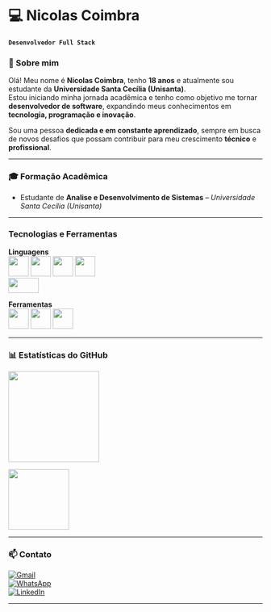 # 💻 Nicolas Coimbra  

**`Desenvolvedor Full Stack`**

### 📌 Sobre mim  
Olá! Meu nome é **Nicolas Coimbra**, tenho **18 anos** e atualmente sou estudante da **Universidade Santa Cecília (Unisanta)**.  
Estou iniciando minha jornada acadêmica e tenho como objetivo me tornar **desenvolvedor de software**, expandindo meus conhecimentos em **tecnologia, programação e inovação**.  

Sou uma pessoa **dedicada e em constante aprendizado**, sempre em busca de novos desafios que possam contribuir para meu crescimento **técnico** e **profissional**.  

---

### 🎓 Formação Acadêmica  
- Estudante de **Analise e Desenvolvimento de Sistemas** – *Universidade Santa Cecília (Unisanta)*  

---

###  Tecnologias e Ferramentas  

**Linguagens**  
<img src="https://cdn.jsdelivr.net/gh/devicons/devicon/icons/java/java-original.svg" width="40" height="40"/> 
<img src="https://cdn.jsdelivr.net/gh/devicons/devicon/icons/javascript/javascript-original.svg" width="40" height="40"/> 
<img src="https://cdn.jsdelivr.net/gh/devicons/devicon/icons/html5/html5-original.svg" width="40" height="40"/> 
<img src="https://cdn.jsdelivr.net/gh/devicons/devicon/icons/css3/css3-original.svg" width="40" height="40"/>  
<img src="https://upload.wikimedia.org/wikipedia/commons/8/87/Sql_data_base_with_logo.png" width="60" height="30"/>  

**Ferramentas**  
<img src="https://cdn.jsdelivr.net/gh/devicons/devicon/icons/vscode/vscode-original.svg" width="40" height="40"/> 
<img src="https://cdn.jsdelivr.net/gh/devicons/devicon/icons/visualstudio/visualstudio-plain.svg" width="40" height="40"/> 
<img src="https://cdn.jsdelivr.net/gh/devicons/devicon/icons/nodejs/nodejs-original.svg" width="40" height="40"/>  

---


### 📊 Estatísticas do GitHub  

<img 
  height="180em" 
  src="https://github-readme-stats.vercel.app/api?username=devcoimbra&show_icons=true&theme=tokyonight&include_all_commits=true&locale=pt-br"
/>  

<img 
  height="120em" 
  src="https://github-readme-stats.vercel.app/api/top-langs/?username=devcoimbra&theme=tokyonight&layout=compact&custom_title=Tecnologias&langs_count=9"
/>  

  

---

### 📫 Contato  

[![Gmail](https://img.shields.io/badge/Gmail-D14836?style=for-the-badge&logo=gmail&logoColor=white)](mailto:nicolass.github@gmail.com)  
[![WhatsApp](https://img.shields.io/badge/WhatsApp-25D366?style=for-the-badge&logo=whatsapp&logoColor=white)](https://wa.me/5513996272387)  
[![LinkedIn](https://img.shields.io/badge/LinkedIn-0077B5?style=for-the-badge&logo=linkedin&logoColor=white)](https://www.linkedin.com/in/nicolas-perrotti)  

---

